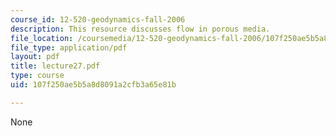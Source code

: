 ```yaml
---
course_id: 12-520-geodynamics-fall-2006
description: This resource discusses flow in porous media.
file_location: /coursemedia/12-520-geodynamics-fall-2006/107f250ae5b5a8d8091a2cfb3a65e81b_lecture27.pdf
file_type: application/pdf
layout: pdf
title: lecture27.pdf
type: course
uid: 107f250ae5b5a8d8091a2cfb3a65e81b

---
```

None